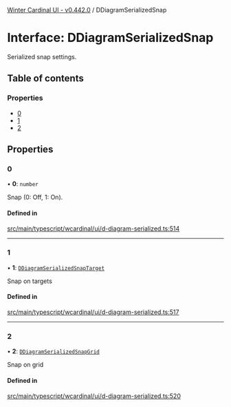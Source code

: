 [Winter Cardinal UI - v0.442.0](../index.md) / DDiagramSerializedSnap

# Interface: DDiagramSerializedSnap

Serialized snap settings.

## Table of contents

### Properties

- [0](DDiagramSerializedSnap.md#0)
- [1](DDiagramSerializedSnap.md#1)
- [2](DDiagramSerializedSnap.md#2)

## Properties

### 0

• **0**: `number`

Snap (0: Off, 1: On).

#### Defined in

[src/main/typescript/wcardinal/ui/d-diagram-serialized.ts:514](https://github.com/winter-cardinal/winter-cardinal-ui/blob/v0.442.0/src/main/typescript/wcardinal/ui/d-diagram-serialized.ts#L514)

___

### 1

• **1**: [`DDiagramSerializedSnapTarget`](DDiagramSerializedSnapTarget.md)

Snap on targets

#### Defined in

[src/main/typescript/wcardinal/ui/d-diagram-serialized.ts:517](https://github.com/winter-cardinal/winter-cardinal-ui/blob/v0.442.0/src/main/typescript/wcardinal/ui/d-diagram-serialized.ts#L517)

___

### 2

• **2**: [`DDiagramSerializedSnapGrid`](../index.md#ddiagramserializedsnapgrid)

Snap on grid

#### Defined in

[src/main/typescript/wcardinal/ui/d-diagram-serialized.ts:520](https://github.com/winter-cardinal/winter-cardinal-ui/blob/v0.442.0/src/main/typescript/wcardinal/ui/d-diagram-serialized.ts#L520)
